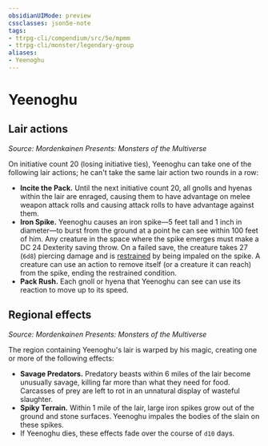 ```yaml
---
obsidianUIMode: preview
cssclasses: json5e-note
tags:
- ttrpg-cli/compendium/src/5e/mpmm
- ttrpg-cli/monster/legendary-group
aliases:
- Yeenoghu
---
```

# Yeenoghu

## Lair actions
_Source: Mordenkainen Presents: Monsters of the Multiverse_

On initiative count 20 (losing initiative ties), Yeenoghu can take one of the following lair actions; he can't take the same lair action two rounds in a row:

- **Incite the Pack.** Until the next initiative count 20, all gnolls and hyenas within the lair are enraged, causing them to have advantage on melee weapon attack rolls and causing attack rolls to have advantage against them.  
- **Iron Spike.** Yeenoghu causes an iron spike—5 feet tall and 1 inch in diameter—to burst from the ground at a point he can see within 100 feet of him. Any creature in the space where the spike emerges must make a DC 24 Dexterity saving throw. On a failed save, the creature takes 27 (`6d8`) piercing damage and is [restrained](Інструменти%20ДМ/CLI/rules/conditions.md#Restrained) by being impaled on the spike. A creature can use an action to remove itself (or a creature it can reach) from the spike, ending the restrained condition.  
- **Pack Rush.** Each gnoll or hyena that Yeenoghu can see can use its reaction to move up to its speed.  

## Regional effects
_Source: Mordenkainen Presents: Monsters of the Multiverse_

The region containing Yeenoghu's lair is warped by his magic, creating one or more of the following effects:

- **Savage Predators.** Predatory beasts within 6 miles of the lair become unusually savage, killing far more than what they need for food. Carcasses of prey are left to rot in an unnatural display of wasteful slaughter.  
- **Spiky Terrain.** Within 1 mile of the lair, large iron spikes grow out of the ground and stone surfaces. Yeenoghu impales the bodies of the slain on these spikes.  
- If Yeenoghu dies, these effects fade over the course of `d10` days.